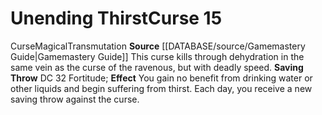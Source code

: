 ﻿---
element: null
id: '26'
level: '15'
name: Unending Thirst
rarity: Common
rus_type_level: null
saving_throw: DC 32 Fortitude
school: Transmutation
source: '[[DATABASE/source/Gamemastery Guide|Gamemastery Guide]]'
trait:
- '[[DATABASE/trait/Curse|Curse]]'
- '[[DATABASE/trait/Magical|Magical]]'
- '[[DATABASE/trait/Transmutation|Transmutation]]'
type: Curse
usage: null

---
# Unending Thirst<span class="item-type">Curse 15</span>

<span class="item-trait">Curse</span><span class="item-trait">Magical</span><span class="item-trait">Transmutation</span>
**Source** [[DATABASE/source/Gamemastery Guide|Gamemastery Guide]]
This curse kills through dehydration in the same vein as the curse of the ravenous, but with deadly speed.
**Saving Throw** DC 32 Fortitude; **Effect** You gain no benefit from drinking water or other liquids and begin suffering from thirst. Each day, you receive a new saving throw against the curse.